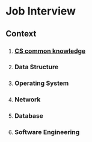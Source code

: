 # Job Interview

## Context
1. ### [CS common knowledge](Basic%20CS/1%20CS.md)
2. ### Data Structure
3. ### Operating System
4. ### Network
5. ### Database
6. ### Software Engineering